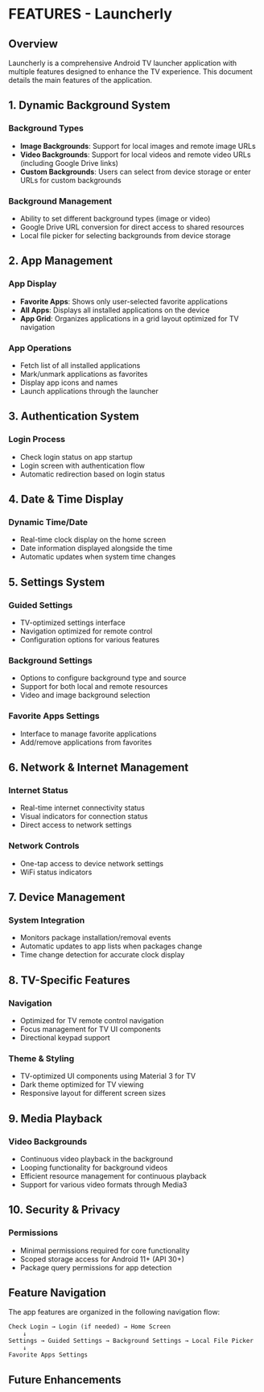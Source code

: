# FEATURES - Launcherly

## Overview

Launcherly is a comprehensive Android TV launcher application with multiple features designed to enhance the TV experience. This document details the main features of the application.

## 1. Dynamic Background System

### Background Types
- **Image Backgrounds**: Support for local images and remote image URLs
- **Video Backgrounds**: Support for local videos and remote video URLs (including Google Drive links)
- **Custom Backgrounds**: Users can select from device storage or enter URLs for custom backgrounds

### Background Management
- Ability to set different background types (image or video)
- Google Drive URL conversion for direct access to shared resources
- Local file picker for selecting backgrounds from device storage

## 2. App Management

### App Display
- **Favorite Apps**: Shows only user-selected favorite applications
- **All Apps**: Displays all installed applications on the device
- **App Grid**: Organizes applications in a grid layout optimized for TV navigation

### App Operations
- Fetch list of all installed applications
- Mark/unmark applications as favorites
- Display app icons and names
- Launch applications through the launcher

## 3. Authentication System

### Login Process
- Check login status on app startup
- Login screen with authentication flow
- Automatic redirection based on login status

## 4. Date & Time Display

### Dynamic Time/Date
- Real-time clock display on the home screen
- Date information displayed alongside the time
- Automatic updates when system time changes

## 5. Settings System

### Guided Settings
- TV-optimized settings interface
- Navigation optimized for remote control
- Configuration options for various features

### Background Settings
- Options to configure background type and source
- Support for both local and remote resources
- Video and image background selection

### Favorite Apps Settings
- Interface to manage favorite applications
- Add/remove applications from favorites

## 6. Network & Internet Management

### Internet Status
- Real-time internet connectivity status
- Visual indicators for connection status
- Direct access to network settings

### Network Controls
- One-tap access to device network settings
- WiFi status indicators

## 7. Device Management

### System Integration
- Monitors package installation/removal events
- Automatic updates to app lists when packages change
- Time change detection for accurate clock display

## 8. TV-Specific Features

### Navigation
- Optimized for TV remote control navigation
- Focus management for TV UI components
- Directional keypad support

### Theme & Styling
- TV-optimized UI components using Material 3 for TV
- Dark theme optimized for TV viewing
- Responsive layout for different screen sizes

## 9. Media Playback

### Video Backgrounds
- Continuous video playback in the background
- Looping functionality for background videos
- Efficient resource management for continuous playback
- Support for various video formats through Media3

## 10. Security & Privacy

### Permissions
- Minimal permissions required for core functionality
- Scoped storage access for Android 11+ (API 30+)
- Package query permissions for app detection

## Feature Navigation

The app features are organized in the following navigation flow:
```
Check Login → Login (if needed) → Home Screen
    ↓
Settings → Guided Settings → Background Settings → Local File Picker
    ↓
Favorite Apps Settings
```

## Future Enhancements

<!-- TODO: Add future features planned for the application -->